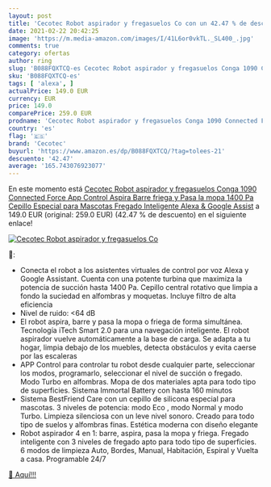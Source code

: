 ```yaml
---
layout: post
title: 'Cecotec Robot aspirador y fregasuelos Co con un 42.47 % de descuento'
date: 2021-02-22 20:42:25
image: 'https://m.media-amazon.com/images/I/41L6or0vkTL._SL400_.jpg'
comments: true
category: ofertas
author: ring
slug: 'B088FQXTCQ-es Cecotec Robot aspirador y fregasuelos Conga 1090 Connected...'
sku: 'B088FQXTCQ-es'
tags: [ 'alexa', ]
actualPrice: 149.0 EUR
currency: EUR
price: 149.0
comparePrice: 259.0 EUR
prodname: 'Cecotec Robot aspirador y fregasuelos Conga 1090 Connected Force  App Control  Aspira  Barre  friega y Pasa la mopa  1400 Pa  Cepillo Especial para Mascotas  Fregado Inteligente  Alexa & Google Assist'
country: 'es'
flag: '🇪🇸'
brand: 'Cecotec'
buyurl: 'https://www.amazon.es/dp/B088FQXTCQ/?tag=tolees-21'
descuento: '42.47'
average: '165.743076923077'
---
```


En este momento está [Cecotec Robot aspirador y fregasuelos Conga 1090 Connected Force  App Control  Aspira  Barre  friega y Pasa la mopa  1400 Pa  Cepillo Especial para Mascotas  Fregado Inteligente  Alexa & Google Assist](https://www.amazon.es/dp/B088FQXTCQ/?tag=tolees-21) a 149.0 EUR (original: 259.0 EUR) (42.47 %  de descuento) en el siguiente enlace!

[![Cecotec Robot aspirador y fregasuelos Co](https://m.media-amazon.com/images/I/41L6or0vkTL._SL400_.jpg)](https://www.amazon.es/dp/B088FQXTCQ/?tag=tolees-21)

🔎:

- Conecta el robot a los asistentes virtuales de control por voz Alexa y Google Assistant. Cuenta con una potente turbina que maximiza la potencia de succión hasta 1400 Pa. Cepillo central rotativo que limpia a fondo la suciedad en alfombras y moquetas. Incluye filtro de alta eficiencia
- Nivel de ruido: <64 dB
- El robot aspira, barre y pasa la mopa o friega de forma simultánea. Tecnología iTech Smart 2.0 para una navegación inteligente. El robot aspirador vuelve automáticamente a la base de carga. Se adapta a tu hogar, limpia debajo de los muebles, detecta obstáculos y evita caerse por las escaleras
- APP Control para controlar tu robot desde cualquier parte, seleccionar los modos, programarlo, seleccionar el nivel de succión o fregado. Modo Turbo en alfombras. Mopa de dos materiales apta para todo tipo de superficies. Sistema Immortal Battery con hasta 160 minutos
- Sistema BestFriend Care con un cepillo de silicona especial para mascotas. 3 niveles de potencia: modo Eco , modo Normal y modo Turbo. Limpieza silenciosa con un leve nivel sonoro. Creado para todo tipo de suelos y alfombras finas. Estética moderna con diseño elegante
- Robot aspirador 4 en 1: barre, aspira, pasa la mopa y friega. Fregado inteligente con 3 niveles de fregado apto para todo tipo de superficies. 6 modos de limpieza Auto, Bordes, Manual, Habitación, Espiral y Vuelta a casa. Programable 24/7

[🛒 Aquí!!!](https://www.amazon.es/dp/B088FQXTCQ/?tag=tolees-21)
